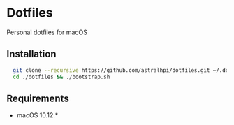 # Dotfiles
Personal dotfiles for macOS

## Installation

```bash
  git clone --recursive https://github.com/astralhpi/dotfiles.git ~/.dotfiles
  cd ./dotfiles && ./bootstrap.sh
```

## Requirements

 * macOS 10.12.*

